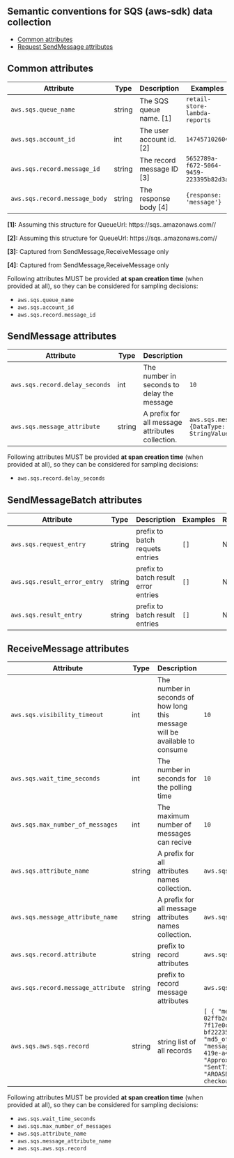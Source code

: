 ## Semantic conventions for SQS (aws-sdk) data collection

<!-- toc -->

- [Common attributes](#common-attributes)
- [Request SendMessage attributes](#request-sendmessage-attributes)

<!-- tocstop -->

## Common attributes
<!-- semconv aws.sqs -->
| Attribute  | Type | Description  | Examples  | Required |
|---|---|---|---|---|
| `aws.sqs.queue_name` | string | The SQS queue name. [1] | `retail-store-lambda-reports` | No |
| `aws.sqs.account_id` | int | The user account id. [2] | `147457102604` | No |
| `aws.sqs.record.message_id` | string | The record message ID [3] | `5652789a-f672-5064-9459-223395b82d3a` | No |
| `aws.sqs.record.message_body` | string | The response body [4] | `{response: 'message'}` | No |

**[1]:** Assuming this structure for QueueUrl: https://sqs.<region>.amazonaws.com/<accountId>/<queueName>

**[2]:** Assuming this structure for QueueUrl: https://sqs.<region>.amazonaws.com/<accountId>/<queueName>

**[3]:** Captured from SendMessage,ReceiveMessage only

**[4]:** Captured from SendMessage,ReceiveMessage only

Following attributes MUST be provided **at span creation time** (when provided at all), so they can be considered for sampling decisions:

* `aws.sqs.queue_name`
* `aws.sqs.account_id`
* `aws.sqs.record.message_id`
<!-- endsemconv -->

## SendMessage attributes
<!-- semconv aws.sqs.send_message -->
| Attribute  | Type | Description  | Examples  | Required |
|---|---|---|---|---|
| `aws.sqs.record.delay_seconds` | int | The number in seconds to delay the message | `10` | No |
| `aws.sqs.message_attribute` | string | A prefix for all message attributes collection. | `aws.sqs.message_attribute.Title={DataType: 'String', StringValue: 'The Whistler'}` | No |

Following attributes MUST be provided **at span creation time** (when provided at all), so they can be considered for sampling decisions:

* `aws.sqs.record.delay_seconds`
<!-- endsemconv -->

## SendMessageBatch attributes
<!-- semconv aws.sqs.send_message_batch -->
| Attribute  | Type | Description  | Examples  | Required |
|---|---|---|---|---|
| `aws.sqs.request_entry` | string | prefix to batch requets entries | `[]` | No |
| `aws.sqs.result_error_entry` | string | prefix to batch result error entries | `[]` | No |
| `aws.sqs.result_entry` | string | prefix to batch result entries | `[]` | No |
<!-- endsemconv -->

## ReceiveMessage attributes
<!-- semconv aws.sqs.receive_message -->
| Attribute  | Type | Description  | Examples  | Required |
|---|---|---|---|---|
| `aws.sqs.visibility_timeout` | int | The number in seconds of how long this message will be available to consume | `10` | No |
| `aws.sqs.wait_time_seconds` | int | The number in seconds for the polling time | `10` | No |
| `aws.sqs.max_number_of_messages` | int | The maximum number of messages can recive | `10` | No |
| `aws.sqs.attribute_name` | string | A prefix for all attributes names collection. | `aws.sqs.attribute_name.attr=name` | No |
| `aws.sqs.message_attribute_name` | string | A prefix for all message attributes names collection. | `aws.sqs.message_attribute_name.attr=name` | No |
| `aws.sqs.record.attribute` | string | prefix to record attributes | `aws.sqs.record.attribute.key='attribute'` | No |
| `aws.sqs.record.message_attribute` | string | prefix to record message attributes | `aws.sqs.record.message_attribute.key='message attribute'` | No |
| `aws.sqs.aws.sqs.record` | string | string list of all records | `[ { "message_body": "{\"cart\":{\"0e882f33-a55b-4af6-bc85-02ffb2ec70e1\":\"1\",\"a00018c0-3ffa-4e92-90b5-7f17e0c0f00e\":\"1\",\"03589a66-5ef2-4f5b-9381-bf22235d06a7\":\"1\"},\"userEmail\":\"anthony@store.com\"}", "md5_of_message_body": "2c0f54a5544aa1a43ea6bf9911931dd9", "message_attributes": { }, "message_id": "62c3c03c-b1ed-419e-a45a-833d781e14d1", "attributes": { "ApproximateFirstReceiveTimestamp": "1647272329827", "SentTimestamp": "1647272329826", "SenderId": "AROASEVJA2MGCYV5OZ33I:retail-store-lambda-checkout-demo-checkout", "ApproximateReceiveCount": "1" } } ]` | No |

Following attributes MUST be provided **at span creation time** (when provided at all), so they can be considered for sampling decisions:

* `aws.sqs.wait_time_seconds`
* `aws.sqs.max_number_of_messages`
* `aws.sqs.attribute_name`
* `aws.sqs.message_attribute_name`
* `aws.sqs.aws.sqs.record`
<!-- endsemconv -->
